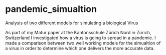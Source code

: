 # pandemic_simualtion
Analysis of two different models for simulating a biological Virus

As part of my Matur paper at the Kantonsschule Zürich Nord in Zürich, Switzerland I investigated how a virus is going to spread in a pandemic. I made a comparison between two well working models for the simualtion of a virus in order to determine which one delivers the more accurate data. 
